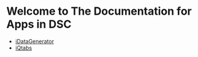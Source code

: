 # Welcome to The Documentation for Apps in DSC 

* [iDataGenerator](https://ipsos-dsc.github.io/idatagenerator)
* [iQtabs](https://ipsos-dsc.github.io/iqtabs)